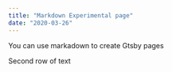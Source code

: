 ```yaml
---
title: "Markdown Experimental page"
date: "2020-03-26" 
---
```


You can use markadown to create Gtsby pages


Second row of text